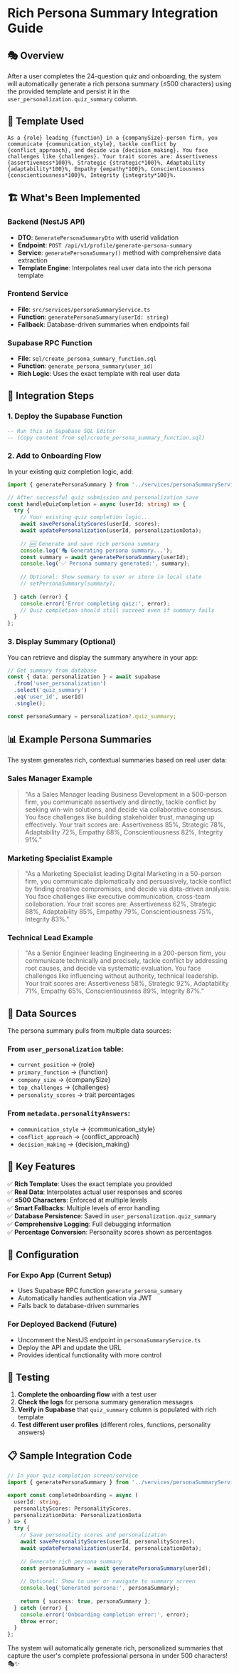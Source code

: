 # Rich Persona Summary Integration Guide

## 🎭 **Overview**
After a user completes the 24-question quiz and onboarding, the system will automatically generate a rich persona summary (≤500 characters) using the provided template and persist it in the `user_personalization.quiz_summary` column.

## 📝 **Template Used**
```
As a {role} leading {function} in a {companySize}-person firm, you communicate {communication_style}, tackle conflict by {conflict_approach}, and decide via {decision_making}. You face challenges like {challenges}. Your trait scores are: Assertiveness {assertiveness*100}%, Strategic {strategic*100}%, Adaptability {adaptability*100}%, Empathy {empathy*100}%, Conscientiousness {conscientiousness*100}%, Integrity {integrity*100}%.
```

## 🏗️ **What's Been Implemented**

### **Backend (NestJS API)**
- **DTO**: `GeneratePersonaSummaryDto` with userId validation
- **Endpoint**: `POST /api/v1/profile/generate-persona-summary`
- **Service**: `generatePersonaSummary()` method with comprehensive data extraction
- **Template Engine**: Interpolates real user data into the rich persona template

### **Frontend Service**
- **File**: `src/services/personaSummaryService.ts`
- **Function**: `generatePersonaSummary(userId: string)`
- **Fallback**: Database-driven summaries when endpoints fail

### **Supabase RPC Function**
- **File**: `sql/create_persona_summary_function.sql`
- **Function**: `generate_persona_summary(user_id)`
- **Rich Logic**: Uses the exact template with real user data

## 🚀 **Integration Steps**

### **1. Deploy the Supabase Function**
```sql
-- Run this in Supabase SQL Editor
-- (Copy content from sql/create_persona_summary_function.sql)
```

### **2. Add to Onboarding Flow**
In your existing quiz completion logic, add:

```typescript
import { generatePersonaSummary } from '../services/personaSummaryService';

// After successful quiz submission and personalization save
const handleQuizCompletion = async (userId: string) => {
  try {
    // Your existing quiz completion logic...
    await savePersonalityScores(userId, scores);
    await updatePersonalization(userId, personalizationData);
    
    // 🆕 Generate and save rich persona summary
    console.log('🎭 Generating persona summary...');
    const summary = await generatePersonaSummary(userId);
    console.log('✅ Persona summary generated:', summary);
    
    // Optional: Show summary to user or store in local state
    // setPersonaSummary(summary);
    
  } catch (error) {
    console.error('Error completing quiz:', error);
    // Quiz completion should still succeed even if summary fails
  }
};
```

### **3. Display Summary (Optional)**
You can retrieve and display the summary anywhere in your app:

```typescript
// Get summary from database
const { data: personalization } = await supabase
  .from('user_personalization')
  .select('quiz_summary')
  .eq('user_id', userId)
  .single();

const personaSummary = personalization?.quiz_summary;
```

## 📊 **Example Persona Summaries**

The system generates rich, contextual summaries based on real user data:

### **Sales Manager Example**
> "As a Sales Manager leading Business Development in a 500-person firm, you communicate assertively and directly, tackle conflict by seeking win-win solutions, and decide via collaborative consensus. You face challenges like building stakeholder trust, managing up effectively. Your trait scores are: Assertiveness 85%, Strategic 78%, Adaptability 72%, Empathy 68%, Conscientiousness 82%, Integrity 91%."

### **Marketing Specialist Example**
> "As a Marketing Specialist leading Digital Marketing in a 50-person firm, you communicate diplomatically and persuasively, tackle conflict by finding creative compromises, and decide via data-driven analysis. You face challenges like executive communication, cross-team collaboration. Your trait scores are: Assertiveness 62%, Strategic 88%, Adaptability 85%, Empathy 79%, Conscientiousness 75%, Integrity 83%."

### **Technical Lead Example**
> "As a Senior Engineer leading Engineering in a 200-person firm, you communicate technically and precisely, tackle conflict by addressing root causes, and decide via systematic evaluation. You face challenges like influencing without authority, technical leadership. Your trait scores are: Assertiveness 58%, Strategic 92%, Adaptability 71%, Empathy 65%, Conscientiousness 89%, Integrity 87%."

## 🔧 **Data Sources**

The persona summary pulls from multiple data sources:

### **From `user_personalization` table:**
- `current_position` → {role}
- `primary_function` → {function}
- `company_size` → {companySize}
- `top_challenges` → {challenges}
- `personality_scores` → trait percentages

### **From `metadata.personalityAnswers`:**
- `communication_style` → {communication_style}
- `conflict_approach` → {conflict_approach}
- `decision_making` → {decision_making}

## 🎯 **Key Features**

✅ **Rich Template**: Uses the exact template you provided  
✅ **Real Data**: Interpolates actual user responses and scores  
✅ **≤500 Characters**: Enforced at multiple levels  
✅ **Smart Fallbacks**: Multiple levels of error handling  
✅ **Database Persistence**: Saved in `user_personalization.quiz_summary`  
✅ **Comprehensive Logging**: Full debugging information  
✅ **Percentage Conversion**: Personality scores shown as percentages  

## 🔧 **Configuration**

### **For Expo App (Current Setup)**
- Uses Supabase RPC function `generate_persona_summary`
- Automatically handles authentication via JWT
- Falls back to database-driven summaries

### **For Deployed Backend (Future)**
- Uncomment the NestJS endpoint in `personaSummaryService.ts`
- Deploy the API and update the URL
- Provides identical functionality with more control

## 🧪 **Testing**

1. **Complete the onboarding flow** with a test user
2. **Check the logs** for persona summary generation messages
3. **Verify in Supabase** that `quiz_summary` column is populated with rich template
4. **Test different user profiles** (different roles, functions, personality answers)

## 📋 **Sample Integration Code**

```typescript
// In your quiz completion screen/service
import { generatePersonaSummary } from '../services/personaSummaryService';

export const completeOnboarding = async (
  userId: string,
  personalityScores: PersonalityScores,
  personalizationData: PersonalizationData
) => {
  try {
    // Save personality scores and personalization
    await savePersonalityScores(userId, personalityScores);
    await updatePersonalization(userId, personalizationData);
    
    // Generate rich persona summary
    const personaSummary = await generatePersonaSummary(userId);
    
    // Optional: Show to user or navigate to summary screen
    console.log('Generated persona:', personaSummary);
    
    return { success: true, personaSummary };
  } catch (error) {
    console.error('Onboarding completion error:', error);
    throw error;
  }
};
```

The system will automatically generate rich, personalized summaries that capture the user's complete professional persona in under 500 characters! 🎭✨ 